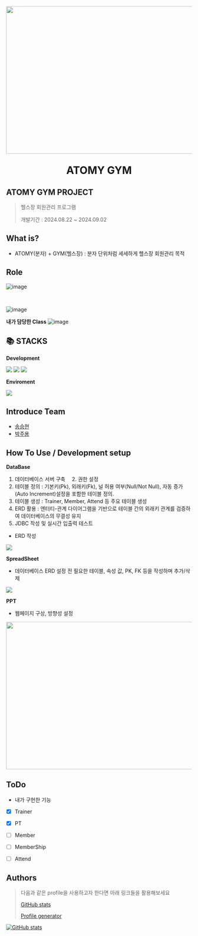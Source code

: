 <h1 align="center">
 <img src = "https://github.com/user-attachments/assets/e202317b-0923-4f18-b7b3-732b34c47da8" width="700" height="400"/>

  ATOMY GYM 
</h1>
<p align="center">

 
</p>

## ATOMY GYM PROJECT
> 헬스장 회원관리 프로그램 
> 
> 개발기간 : 2024.08.22 ~ 2024.09.02


## What is? 

-   ATOMY(분자) + GYM(헬스장) : 분자 단위처럼 세세하게 헬스장 회원관리 목적 

## Role
![image](https://github.com/user-attachments/assets/37847bdb-de58-40ad-9911-f3519dc5dfd4)

<br>

![image](https://github.com/user-attachments/assets/be111d3f-d1db-488a-868c-cab1ec2a76a2)

**내가 담당한 Class** 
![image](https://github.com/user-attachments/assets/31156d25-318c-422b-b9f5-bec8ea5fcc76)



<div align="left">
  <h2>📚 STACKS</h2>
 
 **Development** 
 
  <img src="https://img.shields.io/badge/MySQL-005C84?style=for-the-badge&logo=mysql&logoColor=white">    
  <img src="https://img.shields.io/badge/Eclipse-2C2255?style=for-the-badge&logo=eclipse&logoColor=white">  
  <img src="https://img.shields.io/badge/Java-ED8B00?style=for-the-badge&logo=openjdk&logoColor=white">
  <br>
 
 **Enviroment**

  <img src="https://img.shields.io/badge/git-F05032?style=for-the-badge&logo=git&logoColor=white"> 
 
  
  
</div>

## Introduce Team 
- [송승현](https://github.com/seunghyeon22)
- [박주용](https://github.com/cfyle)




## How To Use / Development setup

**DataBase** 
  1. 데이터베이스 서버 구축
　2. 권한 설정 
  3. 테이블 정의 : 기본키(Pk), 외래키(Fk), 널 허용 여부(Null/Not Null), 자동 증가(Auto Increment)설정을 포함한 테이블 정의.
  4. 테이블 생성 : Trainer, Member, Attend 등 주요 테이블 생성 
  5. ERD 활용   : 엔터티-관계 다이어그램을 기반으로 테이블 간의 외래키 관계를 검증하여 데이터베이스의 무결성 유지 
  6. JDBC 작성 및 실시간 입출력 테스트


- ERD 작성
<img src = "https://github.com/user-attachments/assets/0d61b43c-73ca-4aea-8fd4-69529e8c5619">


**SpreadSheet**
- 데이터베이스 ERD 설정 전 필요한 테이블, 속성 값, PK, FK 등을 작성하며 추가/삭제

<img src = "https://github.com/user-attachments/assets/e280f828-b752-48e9-8e50-b1cf5ba4df13">




**PPT**
- 웹페이지 구상, 방향성 설정 
<img src = "https://github.com/user-attachments/assets/ffeb6968-7e69-4c99-9155-75d027c23e5f"  width="700" height="400"/>



## ToDo

- 내가 구현한 기능


*   [x] Trainer
*   [x] PT
*   [ ] Member
*   [ ] MemberShip
*   [ ] Attend

    

    
## Authors


> 다음과 같은 profile을 사용하고자 한다면 아래 링크들을 활용해보세요
>
> [GitHub stats](https://github.com/anuraghazra/github-readme-stats)
>
> [Profile generator](https://gprm.itsvg.in/)

[![GitHub stats](https://github-readme-stats.vercel.app/api?username=SYacuCLoud)](https://github.com/SYacuCLoud)




